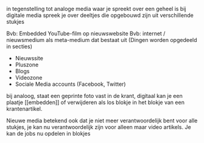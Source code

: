 in tegenstelling tot analoge media waar je spreekt over een geheel
is bij digitale media spreek je over deeltjes die opgebouwd zijn uit verschillende stukjes

Bvb: Embedded YouTube-film op nieuwswebsite
Bvb: internet / nieuwsmedium als meta-medium dat bestaat uit
(Dingen worden opgedeeld in secties)
- Nieuwssite
- Pluszone
- Blogs
- Videozone
- Sociale Media accounts (Facebook, Twitter)

bij analoog, staat een geprinte foto vast in de krant, digitaal kan je een plaatje [[embedden]] of verwijderen als los blokje in het blokje van een krantenartikel.


Nieuwe media betekend ook dat je niet meer verantwoordelijk bent voor alle stukjes, je kan nu verantwoordelijk zijn voor alleen maar video artikels. Je kan de jobs nu opdelen in blokjes

